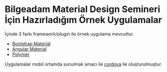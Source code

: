 
<h1>Bilgeadam Material Design Semineri İçin Hazırladığım Örnek Uygulamalar</h1>

<p>İçinde 3 farkı framework/plugin ile örnek uygulama mevcuttur.</p>

<ul>
  <li><a href='https://fezvrasta.github.io/bootstrap-material-design/'>Bootstrap Material</a></li>
  <li><a href='https://material.angularjs.org/latest/'>Angular Material</a></li>
  <li><a href='https://www.polymer-project.org/1.0/'>Polymer</a></li>
</ul>
Uygulamalar mobil ortamda sunulmak amacı ile <a href='https://cordova.apache.org/'>cordova</a>  ile oluşturulmuştur.



